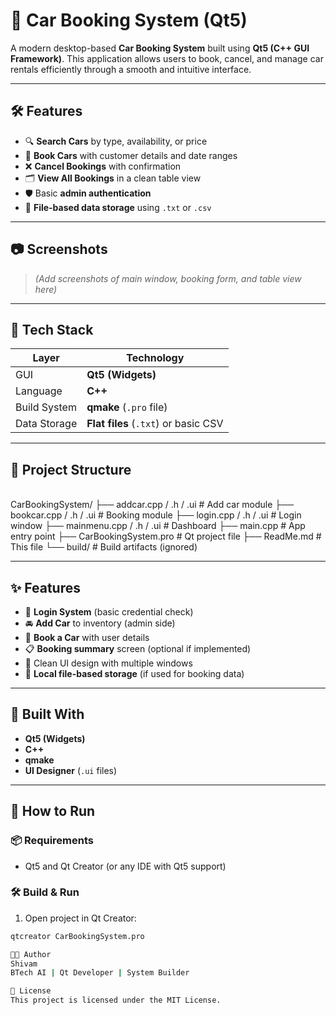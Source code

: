 # 🚗 Car Booking System (Qt5)

A modern desktop-based **Car Booking System** built using **Qt5 (C++ GUI Framework)**. This application allows users to book, cancel, and manage car rentals efficiently through a smooth and intuitive interface.

---

## 🛠️ Features

- 🔍 **Search Cars** by type, availability, or price
- 🧾 **Book Cars** with customer details and date ranges
- ❌ **Cancel Bookings** with confirmation
- 🗂️ **View All Bookings** in a clean table view
- 🛡️ Basic **admin authentication**
- 💾 **File-based data storage** using `.txt` or `.csv`

---

## 📷 Screenshots

> *(Add screenshots of main window, booking form, and table view here)*

---

## 🧰 Tech Stack

| Layer | Technology |
|-------|------------|
| GUI   | **Qt5 (Widgets)** |
| Language | **C++** |
| Build System | **qmake** (`.pro` file) |
| Data Storage | **Flat files** (`.txt`) or basic CSV |

---

## 📂 Project Structure
<br>
CarBookingSystem/
├── addcar.cpp / .h / .ui      # Add car module
├── bookcar.cpp / .h / .ui     # Booking module
├── login.cpp / .h / .ui       # Login window
├── mainmenu.cpp / .h / .ui    # Dashboard
├── main.cpp                   # App entry point
├── CarBookingSystem.pro       # Qt project file
├── ReadMe.md                  # This file
└── build/                     # Build artifacts (ignored)
<br\>

---

## ✨ Features

- 👤 **Login System** (basic credential check)
- 🚘 **Add Car** to inventory (admin side)
- 📆 **Book a Car** with user details
- 📋 **Booking summary** screen (optional if implemented)
- 🧹 Clean UI design with multiple windows
- 📁 **Local file-based storage** (if used for booking data)

---

## 🧰 Built With

- **Qt5 (Widgets)**
- **C++**
- **qmake**
- **UI Designer** (`.ui` files)

---

## 🚀 How to Run

### 📦 Requirements

- Qt5 and Qt Creator (or any IDE with Qt5 support)

### 🛠️ Build & Run

1. Open project in Qt Creator:
```bash
qtcreator CarBookingSystem.pro

🧑‍💻 Author
Shivam
BTech AI | Qt Developer | System Builder

📜 License
This project is licensed under the MIT License.